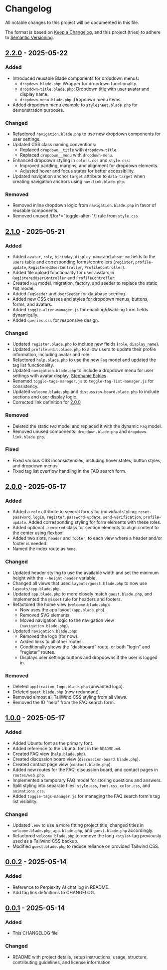 # Changelog

All notable changes to this project will be documented in this file.

The format is based on [Keep a Changelog](https://keepachangelog.com/en/1.1.0/),
and this project (tries) to adhere to [Semantic Versioning](https://semver.org/spec/v2.0.0.html).

## [2.2.0] - 2025-05-22

### Added

- Introduced reusable Blade components for dropdown menus:
  - `dropdown.blade.php`: Wrapper for dropdown functionality.
  - `dropdown-title.blade.php`: Dropdown title with user avatar and display name.
  - `dropdown-menu.blade.php`: Dropdown menu items.
- Added dropdown menu example to `stylesheet.blade.php` for demonstration purposes.

### Changed

- Refactored `navigation.blade.php` to use new dropdown components for user settings.
- Updated CSS class naming conventions:
  - Replaced `dropdown__title` with `dropdown-title`.
  - Replaced `dropdown__menu` with `dropdown-menu`.
- Enhanced dropdown styling in `colors.css` and `style.css`:
  - Improved padding, margins, and alignment for dropdown elements.
  - Adjusted hover and focus states for better accessibility.
- Updated navigation anchor `target` attribute to `data-target` when creating navigation anchors using `nav-link.blade.php`.

### Removed

- Removed inline dropdown logic from `navigation.blade.php` in favor of reusable components.
- Removed unused /[for*="toggle-alter-"/] rule from `style.css`

## [2.1.0] - 2025-05-21

### Added

- Added `avatar`, `role`, `birthday`, `display_name` and `about_me` fields to the `users` table and corresponding forms/controllers (`register`, `profile-update`, `RegisteredUserController`, `ProfileController`).
- Added file upload functionality for user avatars in `RegisteredUserController` and `ProfileController`.
- Created `Faq` model, migration, factory, and seeder to replace the static `FAQ` model.
- Added `FaqSeeder` and `UserSeeder` for database seeding.
- Added new CSS classes and styles for dropdown menus, buttons, forms, and avatars.
- Added `toggle-alter-manager.js` for enabling/disabling form fields dynamically.
- Added `queries.css` for responsive design.

### Changed

- Updated `register.blade.php` to include new fields (`role`, `display_name`).
- Updated `profile.edit.blade.php` to allow users to update their profile information, including avatar and role.
- Refactored `help.blade.php` to use the new `Faq` model and updated the tag list functionality.
- Updated `navigation.blade.php` to include a dropdown menu for user settings with avatar display. [Stephanie Eckles](https://moderncss.dev/css-only-accessible-dropdown-navigation-menu/)
- Renamed `toggle-tags-manager.js` to `toggle-tag-list-manager.js` for consistency.
- Updated `welcome.blade.php` and `discussion-board.blade.php` to include sections and user display logic.
- Corrected link definition for [2.0.0]

### Removed

- Deleted the static `FAQ` model and replaced it with the dynamic `Faq` model.
- Removed unused components: `dropdown.blade.php` and `dropdown-link.blade.php`.

### Fixed

- Fixed various CSS inconsistencies, including hover states, button styles, and dropdown menus.
- Fixed tag list overflow handling in the FAQ search form.

## [2.0.0] - 2025-05-17

### Added

- Added a `role` attribute to several forms for individual styling: `reset-password`, `login`, `register`, `password-update`, `send-verification`, `profile-update`. Added corresponding styling for form elements with these roles.
- Added optional `.centered` class for section elements to align content to the center using flexbox.
- Added two slots, `header` and `footer`, to each view where a header and/or footer is needed.
- Named the index route as `home`.

### Changed

- Updated header styling to use the available width and set the minimum height with the `--height-header` variable.
- Changed all views that used `layouts/guest.blade.php` to now use `layouts/app.blade.php`.
- Updated `app.blade.php` to more closely match `guest.blade.php`, and implemented the `@isset` rule for headers and footers.
- Refactored the home view (`welcome.blade.php`):
  - Now uses the app layout (`app.blade.php`).
  - Removed SVG elements.
  - Moved navigation logic to the navigation view (`navigation.blade.php`).
- Updated `navigation.blade.php`:
  - Removed the logo (for now).
  - Added links to all other routes.
  - Conditionally shows the "dashboard" route, or both "login" and "register" routes.
  - Displays user settings buttons and dropdowns if the user is logged in.

### Removed

- Deleted `application-logo.blade.php` (unwanted logo).
- Deleted `guest.blade.php` (now redundant).
- Removed almost all TailWind CSS styling from all views.
- Removed the ID "help" from the FAQ search form.

## [1.0.0] - 2025-05-17

### Added

- Added Ubuntu font as the primary font.
- Added reference to the Ubuntu font in the `README.md`.
- Created FAQ view (`help.blade.php`).
- Created discussion board view (`discussion-board.blade.php`).
- Created contact page view (`contact.blade.php`).
- Added new routes for the FAQ, discussion board, and contact pages in `routes/web.php`.
- Implemented a temporary FAQ model for storing questions and answers.
- Split styling into separate files: `style.css`, `font.css`, `color.css`, and `animations.css`.
- Added `toggle-tags-manager.js` for managing the FAQ search form's tag list visibility.

### Changed

- Updated `.env` to use a more fitting project title; changed titles in `welcome.blade.php`, `app.blade.php`, and `guest.blade.php` accordingly.
- Refactored `welcome.blade.php` to remove the long `<style>` tag previously used as a Tailwind CSS backup.
- Modified `guest.blade.php` to reduce reliance on provided Tailwind CSS.

## [0.0.2] - 2025-05-14

### Added

- Reference to Perplexity AI chat log in README.
- Add tag link definitions to CHANGELOG.

## [0.0.1] - 2025-05-14

### Added

- This CHANGELOG file

### Changed

- README with project details, setup instructions, usage, structure, contributing guidelines, and license information

[2.2.0]: https://github.com/CodeSmashing/backend-web-project/releases/tag/v2.2.0
[2.1.0]: https://github.com/CodeSmashing/backend-web-project/releases/tag/v2.1.0
[2.0.0]: https://github.com/CodeSmashing/backend-web-project/releases/tag/v2.0.0
[1.0.0]: https://github.com/CodeSmashing/backend-web-project/releases/tag/v1.0.0
[0.0.2]: https://github.com/CodeSmashing/backend-web-project/releases/tag/v0.0.2
[0.0.1]: https://github.com/CodeSmashing/backend-web-project/releases/tag/v0.0.1
